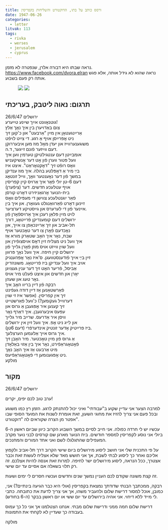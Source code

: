 ```yaml
---
title: ורסס כותב על בתו, הדוקטורט והשליחות בקפריסין
date: 1947-06-26
categories:
  - letter
litvak: 113
tags:
  - rivka
  - werses
  - jerusalem
  - cyprus
---
```


נראה שבתו היא דבורה אלרן, שנפטרה לא מזמן.
https://www.facebook.com/dvora.elran
נראה שהוא לא גידל אותה, אלא פגש אותה רק פעם בשבוע.

<figure class="half">
    <a  href="/pupko-papers/assets/images/1947-06-26-werses-1.jpg">
    <img src="/pupko-papers/assets/images/1947-06-26-werses-1.jpg"></a>
    <a  href="/pupko-papers/assets/images/1947-06-26-werses-2.jpg">
    <img src="/pupko-papers/assets/images/1947-06-26-werses-2.jpg"></a>
</figure>

## תרגום: נאוה ליטבק, בעריכתי
ירושלים 26/6/47  
גוטנאׇוונט אײַך שײַנע טײַערע!  
צום באַדויערן בין איך נאׇך אַלץ  
אַרײַנגעטאׇן אין מײַן "אַרבעט" און כ'קען זיך  
ניט אׇפּרײַסן אויף אַ רגע. די צײַט לויפֿט  
משוגענערווײַז און יעדן מאׇל מוז מען איבעררוקן  
דעם ווײַזער פֿונם זייגער, ד.ה.  
אומבײַטן דעם ענטגילטיקן טערמין ווען איך  
וועל פּטור ווערן פֿון אׇט דער אׇנשיקעניש  
וואׇס רופֿט זיך "דאׇקטאׇראַט". איצט איז  
בײַ מיר אַ דאׇפּלטע בהלה. איך מוז ענדיקן  
במשך פֿון דער נאׇענטער וואׇך, ווײַל זונטאׇג  
דעם 6-טן יולי פֿאׇר איך אַרויס קײַן קפריסין  
(ציפֿערן) אויף עטלעכע חדשים. דער  
בית-הנוער אׇרגאַניזירט דאׇרט קורסן  
פֿאַר יוגנטלעכע צווישן די מעפּילים וואׇס  
זײַנען דאׇרט פֿאַרוואַנגלט געוואׇרן. און איך בין  
אײַנער פֿון די לערערס און גײַסטיקע דערציער.  
לויט מײַן פּלאַן רעכן איך אַרויספֿאׇרן פֿון  
ירושלים דעם קומענדיקן פֿרײַטאׇג, דורך  
תל-אביב און זיך אַרײַנכאַפן צו אײַך, און  
נאׇכדעם פֿאׇרן צו דער טאׇכטער אויף  
שבת, נאׇר איך האׇב שטאַרק מורא אַז  
איך וועל ניט מצליח זײַן דאׇס אויסצופֿירן און  
וועל שוין ווײַזט אויס מוזן פֿאׇרן גלײַך פֿון  
ירושלים קיין חיפה. איך וועל נאׇך פּרוּוון  
זײַן בײַ אײַך פֿודענסטוועגן. ס'איז נאׇר אׇפּהענגיק  
אויב איך וועל ענדיקן ביז פֿרײַטאׇג. משונהדיק  
אַביסל, פֿריער האׇט  זיך דער ענין געצויגן  
יאׇרן און חדשים און איצט פֿעלט מיר אויס  
נאׇר טעג און שעהן.  
רבקה פֿון דײַן בריוו האׇב איך  
פֿאַרשטאַנען אַז דײַן דודה געפֿינט  
זיך אין קפריסין. (אפשר איז זי שוין  
דערווײַל געקומען?) כ'וועל פֿאַרשטייט  
זיך קענען איר אׇפּגעבן אַ גרוס און  
עפּעס איבערגעבן. איך דאַרף נאׇר  
וויסן איר אַדרעס. שרײַב מיר גלײַך  
און לייג ניט אׇפּ. איך וועל זײַן אין ירושלים  
ביז פרײַטיק אׇדער זונטיק אינדערפֿרי (דעם 6טן).  
איך גרוס אײַך אַלעמען הערצלעך.  
אַ גרוס פֿון מײַן טאׇכטער. מיר האׇבן זיך  
פֿאׇטאׇגראַפֿירט, נאׇר איך בין אַזוי באַלאׇדן  
מיט אַרבעט אַז איך האׇב נאׇך  
ניט אׇפּגענומען די פֿאׇטאׇגראַפֿיעס.  
מולקע  

## מקור
ירושלים 26/6/47

ערב טוב לכם יפים, יקרים!

למרבה הצער אני עדיין שקוע ב"עבודתי" ואיני יכול להתנתק לרגע. הזמן רץ כמו משוגע ובכל פעם
אני צריך להזיז את מחוגי השעון, זאת אומרת לשנות את המועד הסופי שבו אפטר מן הצרה
שקוראים לה "דוקטורט".

עכשיו יש לי חרדה כפולה. אני חייב לסיים במשך השבוע הקרוב כיוון שביום ראשון ה-6 ביולי אני
נוסע לקפריסין למספר חודשים. בית הנוער מארגן שם קורסים לבני נוער מקרב המעפילים שהתגלגלו
לשם ואני אחד המורים והמחנכים.

על פי התכנית שלי אני חושב ליסוע מירושלים ביום שישי הקרוב דרך תל-אביב ולקפוץ אליכם ואחר
כך ליסוע לבתי לשבת, אך אני חושש מאד שלא אצליח לעשות זאת וכבר אצטרך, ככל הנראה, ליסוע
מירושלים ישר לחיפה. למרות זאת אנסה להיות אצלכם. זה רק תלוי בשאלה אם אסיים עד יום שישי.

זה קצת משונה שקודם לכם העניין נמשך שנים וחדשים ועכשיו חסרים לי ימים ושעות.

רבקה, ממכתבך הבנתי שדודתך נמצאת בקפריסין (אולי היא כבר הגיעה בינתיים?) אני, כמובן, אוכל
למסור דרישת שלום ולהעביר משהו, אך אני צריך לדעת את כתובתה. כתבי לי מייד ללא דיחוי.
אני אהיה בירושלים עד יום ששי או יום ראשון בבקר (ה-6 בחודש).

דרישת שלום חמה ממני ודרישת שלום מבתי. אנחנו הצטלמנו אך אני כל כך עמוס בעבודה כך
שעדיין לא לקחתי את התמונות.

מולקה

